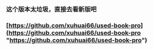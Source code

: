 ###  这个版本太垃圾，直接去看新版吧

### [https://github.com/xuhuai66/used-book-pro](https://github.com/xuhuai66/used-book-pro "https://github.com/xuhuai66/used-book-pro")
